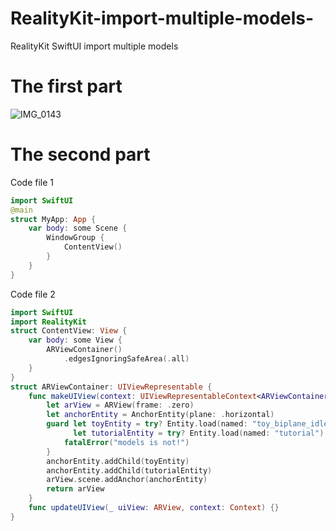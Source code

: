 # RealityKit-import-multiple-models-
RealityKit SwiftUI import multiple models
# The first part
![IMG_0143](https://github.com/S-way520/RealityKit-import-multiple-models-/assets/95877651/8d621c4a-2e45-4752-8efa-7f400b636e99)
# The second part
Code file 1
```swift
import SwiftUI
@main
struct MyApp: App {
    var body: some Scene {
        WindowGroup {
            ContentView()
        }
    }
}
```
Code file 2
```swift
import SwiftUI
import RealityKit
struct ContentView: View {
    var body: some View {
        ARViewContainer()
            .edgesIgnoringSafeArea(.all)
    }
}
struct ARViewContainer: UIViewRepresentable {
    func makeUIView(context: UIViewRepresentableContext<ARViewContainer>) -> ARView {
        let arView = ARView(frame: .zero)
        let anchorEntity = AnchorEntity(plane: .horizontal)
        guard let toyEntity = try? Entity.load(named: "toy_biplane_idle"),
              let tutorialEntity = try? Entity.load(named: "tutorial") else {
            fatalError("models is not!")
        }
        anchorEntity.addChild(toyEntity)
        anchorEntity.addChild(tutorialEntity)
        arView.scene.addAnchor(anchorEntity)
        return arView
    }
    func updateUIView(_ uiView: ARView, context: Context) {}
}
```
